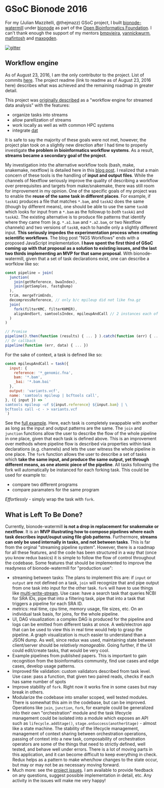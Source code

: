 # GSoC Bionode 2016

For my (Julian Mazzitelli, @thejmazz) GSoC project, I built [bionode-watermill](https://github.com/bionode/bionode-watermill) under [bionode](https://bionode.io) as part of the [Open Bioinformatics Foundation](https://www.open-bio.org/wiki/Main_Page). I can't thank enough the support of my mentors [bmpvieira](https://github.com/bmpvieira), [yannickwurm](https://github.com/yannickwurm), [mafintosh](https://github.com/mafintosh) and [maxogden](https://github.com/maxogden).

[![gitter][gitter-image]][gitter-url]

## Workflow engine

As of August 23, 2016, I am the only contributor to the project. List of commits [here](https://github.com/bionode/bionode-watermill/commits?author=thejmazz). The project readme (link to readme as of August 23, 2016 here) describes what was achieved and the remaining roadmap in greater detail. 

This project was [originally described](https://summerofcode.withgoogle.com/projects/#6585953724399616) as a "workflow engine for streamed data analysis" with the features:

- organize tasks into streams
- allow parellization of streams
- work locally as well as with common HPC systems
- integrate [dat](http://dat-data.com/)

It is safe to say the majority of these goals were not met, however, the project plan took on a slightly new direction after I had time to properly investigate **the problem in bioinformatics workflow systems**. As a result, **streams became a secondary goal of the project**.

My investigation into the alternative workflow tools (bash, make, snakemake, nextflow) is detailed here in this [blog post](https://github.com/thejmazz/jmazz.me/blob/a7391bd385223dc9b9ee20f16ac0dc7122cefd65/content/post/ngs-workflow.md). I realized that a main concern of these tools is the handling of **input and output files**. While the channels of Nextflow seriously improve the quality of describing a workflow over prerequisites and targets from make/snakemake, there was still room for improvement in my opinion. One of the specific goals of my project was to enable the **reuse of the same task in different places**. For example, if `taskA1` produces a file that matches `*.bam`, and `taskA2` does the same (though by different means), one should be able to use the same `taskB` which looks for input from a `*.bam` as the followup to *both* `taskA1` and `taskA2`. The existing alternative is to produce file patterns that identify where they came from (e.g. `*.a1.bam` and `*.a2.bam`, or two Nextflow channels) and two versions of `taskB`, each to handle only a slightly different input. **This seriously impedes the experimentation process when creating scientific workflows**. The blog post "NGS Workflows" ends with a proposed JavaScript implementation. **I have spent the first third of GSoC coming up with that proposal as a solution to existing issues, and the last two thirds implementing an MVP for that same proposal**. With bionode-watermill, given that a set of task declarations exist, one can describe a worfklow like so:

```javascript
const pipeline = join(
  junction(
    join(getReference, bwaIndex),
    join(getSamples, fastqDump)
  ),
  trim, mergeTrimEnds,
  decompressReference, // only b/c mpileup did not like fna.gz
  join(
    fork(filterKMC, filterKHMER),
    alignAndSort, samtoolsIndex, mpileupAndCall // 2 instances each of these
  )
)

// Promise
pipeline().then(function (results) { ... } ).catch(function (err) { ... })
// Or callback
pipeline(function (err, data) { ... })
```

For the sake of context, a task is defined like so:

```javascript
const mpileupAndCall = task({
  input: {
    reference: '*_genomic.fna',
    bam: '*.bam',
    _bai: '*.bam.bai'
  },
  output: 'variants.vcf',
  name: 'samtools mpileup | bcftools call',
}, ({ input }) => `
samtools mpileup -uf ${input.reference} ${input.bam} | \
bcftools call -c - > variants.vcf
`)
```

See the [full example](https://github.com/bionode/bionode-watermill/blob/d2dba9f16066da1438a7f3d5c72381dd249f4b4f/examples/variant-calling-filtered/pipeline.js). Here, each task is completely swappable with another as long as the input and output patterns are the same. The `join` and `junction` functions allow the user to describe the flow of the whole pipeline in one place, given that each task is defined above. This is an improvement over methods where pipeline flow is described via properties within task declarations (e.g. channels) and lets the user witness the whole pipeline in one place. The `fork` function allows the user to describe a set of tasks which **take the same input, and produce the same output, yet through different means, as one atomic piece of the pipeline**. All tasks following the fork will automatically be instanced for each forking task. This could be used for example to:

- compare two different programs
- compare paramaters for the same program

*Effortlessly* - simply wrap the task with `fork`.

## What is Left To Be Done?

Currently, bionode-watermill **is not a drop in replacement for snakemake or nextflow**. It is an **MVP illustrating how to compose pipelines where each task describes input/ouput using file glob patterns**. Furthermore, **streams can only be used internally in tasks, and not between tasks**. This is far from the orginal "streaming pipeline system". However, there is a roadmap for all these features, and the code has been structured in a way that (once you know redux basics) it is simple to follow the flow of control throughout the codebase. Some features that should be implemented to improve the readyness of bionode-watermill for "production use":

- streaming between tasks: The plans to implement this are: if `input` or `output` are not defined on a task, `join` will recognize that and pipe output from one task into input for the other task. `fork` will have to use things like [multi-write-stream](https://github.com/mafintosh/multi-write-stream). Use case: have a search task that queries NCBI for SRA IDs, pipe that into a filtering task, pipe that into a task that triggers a pipeline for each SRA ID.
- metrics: real time, cpu time, memory usage, file sizes, etc. On an individual task basis, for joins, for the whole pipeline. 
- UI, DAG visualization: a complex DAG is produced for the pipeline and logs can be emitted from different tasks at once. A web/electron app that can be used to view this in real time would help to grasp the pipeline. A graph visualization is much easier to understand than a JSON dump. As well, since redux was used, maintaining state between client/server should be *relatively manageable*. Going further, if the UI could edit/create tasks, that would be very cool.
- Example pipelines from published papers. This is important to gain recognition from the bioinformatics community, find use cases and edge cases, develop usage patterns.
- Improved file validation: custom validators described from task level. Use case: pass a function, that given two paired reads, checks if each has same number of spots
- Improve stability of `fork`. Right now it works fine in some cases but may break in others.
- Modularize the codebase into smaller scoped, well tested modules. There is somewhat this aim in the codebase, but can be improved. Operations like `join`, `junction`, `fork`, for example could be generalized into their own "orchestration" module and the task lifecycle management could be isolated into a module which exposes an API such as `lifecycle.addStage()`, `stage.onSuccess(anotherStage)` - almost like a state machine. The stability of the lifecycle management, management of context sharing between orchestration operations, passing of context into a new task, composability of orchestration operators are some of the things that need to strictly defined, well tested, and behave well under errors. There is a lot of moving parts in this application, and it can become difficult to keep everything in check. Redux helps as a pattern to make when/how changes to the state occur, but may or may not be as necessary moving forward.
- Much more: see the [project issues](https://github.com/bionode/bionode-waterwheel/issues). I am available to provide feedback on any questions, suggest possible implementation in detail, etc. Any activity in the issues will make me very happy!


[gitter-image]: https://img.shields.io/gitter/room/bionode/gsoc16.svg?style=flat-square
[gitter-url]: https://gitter.im/bionode/gsoc16

